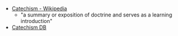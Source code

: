 * [Catechism - Wikipedia](https://en.wikipedia.org/wiki/Catechism)
  * "a summary or exposition of doctrine and serves as a learning introduction"
*  [Catechism DB](https://coda.io/d/Catechism-DB_dDI977il1RE/Catechisms_sumC5)